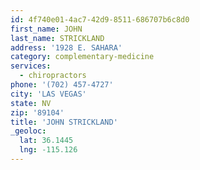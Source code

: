 ```yaml
---
id: 4f740e01-4ac7-42d9-8511-686707b6c8d0
first_name: JOHN
last_name: STRICKLAND
address: '1928 E. SAHARA'
category: complementary-medicine
services:
  - chiropractors
phone: '(702) 457-4727'
city: 'LAS VEGAS'
state: NV
zip: '89104'
title: 'JOHN STRICKLAND'
_geoloc:
  lat: 36.1445
  lng: -115.126
---
```

